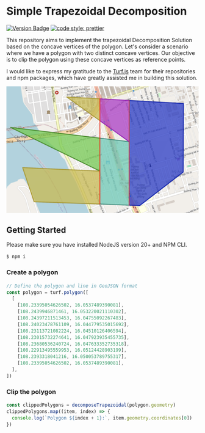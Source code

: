 # Simple Trapezoidal Decomposition

[![Version Badge][npm-img]][npm-url]
[![code style: prettier](https://img.shields.io/badge/code_style-prettier-ff69b4.svg?style=flat-square)](https://github.com/prettier/prettier)

[npm-img]: https://img.shields.io/npm/v/@turf/turf.svg
[npm-url]: https://www.npmjs.com/package/@turf/turf

This repository aims to implement the trapezoidal Decomposition Solution based on the concave vertices of the polygon. Let's consider a scenario where we have a polygon with two distinct concave vertices. Our objective is to clip the polygon using these concave vertices as reference points.

I would like to express my gratitude to the [Turf.js](https://github.com/Turfjs/turf) team for their repositories and npm packages, which have greatly assisted me in building this solution.

![Demo](./assets/img/demo.png)

## Getting Started

Please make sure you have installed NodeJS version 20+ and NPM CLI.

```js
$ npm i
```

### Create a polygon

```js
// Define the polygon and line in GeoJSON format
const polygon = turf.polygon([
  [
    [108.23395054626502, 16.0537489390081],
    [108.2439946871461, 16.053220021110302],
    [108.24397211513453, 16.04755092267483],
    [108.24023478761109, 16.044779535015692],
    [108.23113721082224, 16.04510126406594],
    [108.23015732274641, 16.047923935455735],
    [108.23680536240724, 16.047633352735318],
    [108.22913495559953, 16.05124428903199],
    [108.2393318041216, 16.050053789755317],
    [108.23395054626502, 16.0537489390081],
  ],
])
```

### Clip the polygon

```js
const clippedPolygons = decomposeTrapezoidal(polygon.geometry)
clippedPolygons.map((item, index) => {
  console.log(`Polygon ${index + 1}:`, item.geometry.coordinates[0])
})
```
